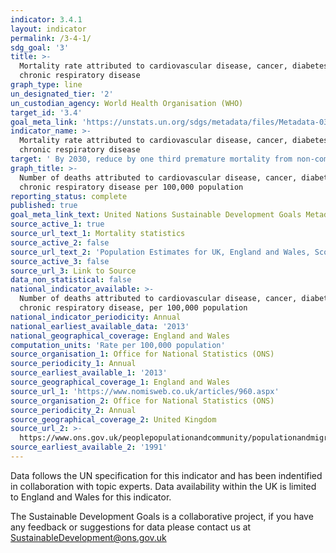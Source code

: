 ```yaml
---
indicator: 3.4.1
layout: indicator
permalink: /3-4-1/
sdg_goal: '3'
title: >-
  Mortality rate attributed to cardiovascular disease, cancer, diabetes or
  chronic respiratory disease
graph_type: line
un_designated_tier: '2'
un_custodian_agency: World Health Organisation (WHO)
target_id: '3.4'
goal_meta_link: 'https://unstats.un.org/sdgs/metadata/files/Metadata-03-04-01.pdf'
indicator_name: >-
  Mortality rate attributed to cardiovascular disease, cancer, diabetes or
  chronic respiratory disease
target: ' By 2030, reduce by one third premature mortality from non-communicable diseases through prevention and treatment and promote mental health and well-being'
graph_title: >-
  Number of deaths attributed to cardiovascular disease, cancer, diabetes, or
  chronic respiratory disease per 100,000 population
reporting_status: complete
published: true
goal_meta_link_text: United Nations Sustainable Development Goals Metadata (PDF 73 KB)
source_active_1: true
source_url_text_1: Mortality statistics
source_active_2: false
source_url_text_2: 'Population Estimates for UK, England and Wales, Scotland and Northern Ireland'
source_active_3: false
source_url_3: Link to Source
data_non_statistical: false
national_indicator_available: >-
  Number of deaths attributed to cardiovascular disease, cancer, diabetes, or
  chronic respiratory disease, per 100,000 population
national_indicator_periodicity: Annual
national_earliest_available_data: '2013'
national_geographical_coverage: England and Wales
computation_units: 'Rate per 100,000 population'
source_organisation_1: Office for National Statistics (ONS)
source_periodicity_1: Annual
source_earliest_available_1: '2013'
source_geographical_coverage_1: England and Wales
source_url_1: 'https://www.nomisweb.co.uk/articles/960.aspx'
source_organisation_2: Office for National Statistics (ONS)
source_periodicity_2: Annual
source_geographical_coverage_2: United Kingdom
source_url_2: >-
  https://www.ons.gov.uk/peoplepopulationandcommunity/populationandmigration/populationestimates/datasets/populationestimatesforukenglandandwalesscotlandandnorthernireland
source_earliest_available_2: '1991'
---
```

Data follows the UN specification for this indicator and has been indentified in collaboration with topic experts. Data availability within the UK is limited to England and Wales for this indicator.

The Sustainable Development Goals is a collaborative project, if you have any feedback or suggestions for data please contact us at <SustainableDevelopment@ons.gov.uk>
